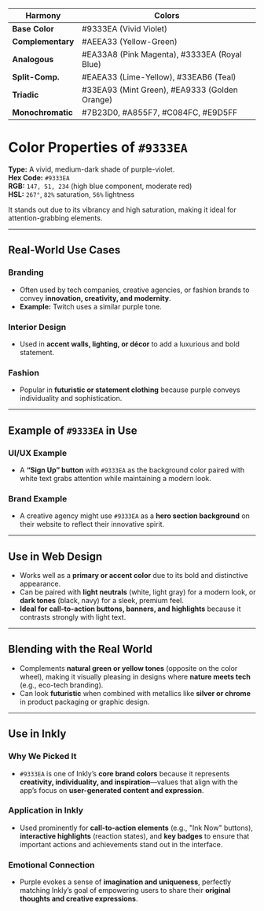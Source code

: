 | Harmony           | Colors                                        |
| ----------------- | --------------------------------------------- |
| **Base Color**    | #9333EA (Vivid Violet)                        |
| **Complementary** | #AEEA33 (Yellow-Green)                        |
| **Analogous**     | #EA33A8 (Pink Magenta), #3333EA (Royal Blue)  |
| **Split-Comp.**   | #EAEA33 (Lime-Yellow), #33EAB6 (Teal)         |
| **Triadic**       | #33EA93 (Mint Green), #EA9333 (Golden Orange) |
| **Monochromatic** | #7B23D0, #A855F7, #C084FC, #E9D5FF            |


# Color Properties of `#9333EA`

**Type:** A vivid, medium-dark shade of purple-violet.  
**Hex Code:** `#9333EA`  
**RGB:** `147, 51, 234` (high blue component, moderate red)  
**HSL:** `267°`, `82%` saturation, `56%` lightness  

It stands out due to its vibrancy and high saturation, making it ideal for attention-grabbing elements.

---

## Real-World Use Cases

### **Branding**
- Often used by tech companies, creative agencies, or fashion brands to convey **innovation, creativity, and modernity**.  
- **Example:** Twitch uses a similar purple tone.

### **Interior Design**
- Used in **accent walls, lighting, or décor** to add a luxurious and bold statement.

### **Fashion**
- Popular in **futuristic or statement clothing** because purple conveys individuality and sophistication.

---

## Example of `#9333EA` in Use

### **UI/UX Example**
- A **“Sign Up” button** with `#9333EA` as the background color paired with white text grabs attention while maintaining a modern look.

### **Brand Example**
- A creative agency might use `#9333EA` as a **hero section background** on their website to reflect their innovative spirit.

---

## Use in Web Design

- Works well as a **primary or accent color** due to its bold and distinctive appearance.  
- Can be paired with **light neutrals** (white, light gray) for a modern look, or **dark tones** (black, navy) for a sleek, premium feel.  
- **Ideal for call-to-action buttons, banners, and highlights** because it contrasts strongly with light text.

---

## Blending with the Real World

- Complements **natural green or yellow tones** (opposite on the color wheel), making it visually pleasing in designs where **nature meets tech** (e.g., eco-tech branding).  
- Can look **futuristic** when combined with metallics like **silver or chrome** in product packaging or graphic design.

---

## Use in Inkly

### **Why We Picked It**
- `#9333EA` is one of Inkly’s **core brand colors** because it represents **creativity, individuality, and inspiration**—values that align with the app’s focus on **user-generated content and expression**.

### **Application in Inkly**
- Used prominently for **call-to-action elements** (e.g., "Ink Now" buttons), **interactive highlights** (reaction states), and **key badges** to ensure that important actions and achievements stand out in the interface.

### **Emotional Connection**
- Purple evokes a sense of **imagination and uniqueness**, perfectly matching Inkly’s goal of empowering users to share their **original thoughts and creative expressions**.
